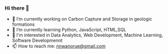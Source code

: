 ### Hi there 👋
- 🔭 I’m currently working on Carbon Capture and Storage in geologic formations
- 🌱 I’m currently learning Python, JavaScript, HTML,SQL
- 🤔 I'm interested in Data Analytics, Web Development, Machine Learning, Software Developmennt
- 📫 How to reach me: nnwanorue@gmail.com
<!--
**zubyuche/zubyuche** is a ✨ _special_ ✨ repository because its `README.md` (this file) appears on your GitHub profile.

Here are some ideas to get you started:

- 🔭 I’m currently working on ...
- 🌱 I’m currently learning ...
- 👯 I’m looking to collaborate on ...
- 🤔 I’m looking for help with ...
- 💬 Ask me about ...
- 📫 How to reach me: ...
- 😄 Pronouns: ...
- ⚡ Fun fact: ...
-->
